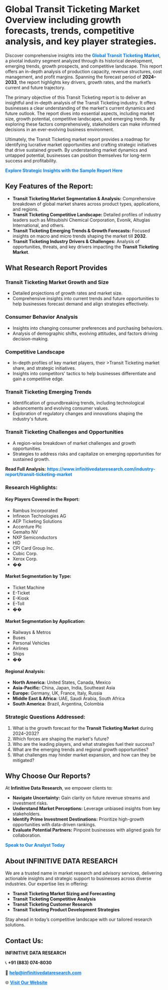 <h1>Global Transit Ticketing Market Overview including growth forecasts, trends, competitive analysis, and key player strategies.</h1>
<p>
Discover comprehensive insights into the 
<a href="https://www.infinitivedataresearch.com/industry-report/transit-ticketing-market" rel="dofollow" style="color: #007BFF; text-decoration: none;"><strong>Global Transit Ticketing Market</strong></a>, a pivotal industry segment analyzed through its historical development, emerging trends, growth prospects, and competitive landscape. This report offers an in-depth analysis of production capacity, revenue structures, cost management, and profit margins. Spanning the forecast period of <strong>2024–2033</strong>, the report highlights key drivers, growth rates, and the market’s current and future trajectory.
</p>
<p>
The primary objective of this Transit Ticketing report is to deliver an insightful and in-depth analysis of the Transit Ticketing industry. It offers businesses a clear understanding of the market's current dynamics and future outlook. The report dives into essential aspects, including market size, growth potential, competitive landscapes, and emerging trends. By exploring these factors comprehensively, stakeholders can make informed decisions in an ever-evolving business environment.
</p>
<p>
Ultimately, the Transit Ticketing market report provides a roadmap for identifying lucrative market opportunities and crafting strategic initiatives that drive sustained growth. By understanding market dynamics and untapped potential, businesses can position themselves for long-term success and profitability.
</p>
<p>
<a href="https://www.infinitivedataresearch.com/request-sample/reportId=108849" style="color: #007BFF; text-decoration: none;"><strong>Explore Strategic Insights with the Sample Report Here</strong></a>
</p>

<h2>Key Features of the Report:</h2>
<ul>
<li><strong>Transit Ticketing Market Segmentation & Analysis:</strong> Comprehensive breakdown of global market shares across product types, applications, and regions.</li>
<li><strong>Transit Ticketing Competitive Landscape:</strong> Detailed profiles of industry leaders such as Mitsubishi Chemical Corporation, Evonik, Altuglas International, and others.</li>
<li><strong>Transit Ticketing Emerging Trends & Growth Forecasts:</strong> Focused insights on macro and micro trends shaping the market till <strong>2032</strong>.</li>
<li><strong>Transit Ticketing Industry Drivers & Challenges:</strong> Analysis of opportunities, threats, and key drivers impacting the <strong>Transit Ticketing Market</strong>.</li>
</ul>

<h2>What Research Report Provides</h2>
<h3>Transit Ticketing Market Growth and Size</h3>
<ul>
<li>Detailed projections of growth rates and market size.</li>
<li>Comprehensive insights into current trends and future opportunities to help businesses forecast demand and align strategies effectively.</li>
</ul>

<h3>Consumer Behavior Analysis</h3>
<ul>
<li>Insights into changing consumer preferences and purchasing behaviors.</li>
<li>Analysis of demographic shifts, evolving attitudes, and factors driving decision-making.</li>
</ul>

<h3>Competitive Landscape</h3>
<ul>
<li>In-depth profiles of key market players, their >Transit Ticketing market share, and strategic initiatives.</li>
<li>Insights into competitors' tactics to help businesses differentiate and gain a competitive edge.</li>
</ul>

<h3>Transit Ticketing Emerging Trends</h3>
<ul>
<li>Identification of groundbreaking trends, including technological advancements and evolving consumer values.</li>
<li>Exploration of regulatory changes and innovations shaping the industry's future.</li>
</ul>

<h3>Transit Ticketing Challenges and Opportunities</h3>
<ul>
<li>A region-wise breakdown of market challenges and growth opportunities.</li>
<li>Strategies to address risks and capitalize on emerging opportunities for sustained growth.</li>
</ul>
<p><strong>Read Full Analysis:</strong> <a href="https://www.infinitivedataresearch.com/industry-report/transit-ticketing-market" rel="dofollow" style="color: #007BFF; text-decoration: none;"><strong>https://www.infinitivedataresearch.com/industry-report/transit-ticketing-market</strong></a></p>
<h3>Research Highlights:</h3>
<h4>Key Players Covered in the Report:</h4>
<ul><li>Rambus Incorporated</li><li>Infineon Technologies AG</li><li>AEP Ticketing Solutions</li><li>Accenture Plc</li><li>Gemalto NV</li><li>NXP Semiconductors</li><li>HID</li><li>CPI Card Group Inc.</li><li>Cubic Corp.</li><li>Xerox Corp.</li><li>��</li></ul>
<h4>Market Segmentation by Type:</h4>
<ul><li>Ticket Machine</li><li>E-Ticket</li><li>E-Kiosk</li><li>E-Toll</li><li>��</li></ul>
<h4>Market Segmentation by Application:</h4>
<ul><li>Railways &amp; Metros</li><li>Buses</li><li>Personal Vehicles</li><li>Airlines</li><li>Ships</li><li>��</li></ul>

<h4>Regional Analysis:</h4>
<ul>
<li><strong>North America:</strong> United States, Canada, Mexico</li>
<li><strong>Asia-Pacific:</strong> China, Japan, India, Southeast Asia</li>
<li><strong>Europe:</strong> Germany, UK, France, Italy, Russia</li>
<li><strong>Middle East & Africa:</strong> UAE, Saudi Arabia, South Africa</li>
<li><strong>South America:</strong> Brazil, Argentina, Colombia</li>
</ul>

<h3>Strategic Questions Addressed:</h3>
<ol>
<li>What is the growth forecast for the <strong>Transit Ticketing Market</strong> during 2024–2032?</li>
<li>Which forces are shaping the market's future?</li>
<li>Who are the leading players, and what strategies fuel their success?</li>
<li>What are the emerging trends and regional growth opportunities?</li>
<li>What challenges may hinder market expansion, and how can they be mitigated?</li>
</ol>

<h2>Why Choose Our Reports?</h2>
<p>At <strong>Infinitive Data Research</strong>, we empower clients to:</p>
<ul>
<li><strong>Navigate Uncertainty:</strong> Gain clarity on future revenue streams and investment risks.</li>
<li><strong>Understand Market Perceptions:</strong> Leverage unbiased insights from key stakeholders.</li>
<li><strong>Identify Prime Investment Destinations:</strong> Prioritize high-growth opportunities with data-driven rankings.</li>
<li><strong>Evaluate Potential Partners:</strong> Pinpoint businesses with aligned goals for collaboration.</li>
</ul>
<p><a href="https://www.infinitivedataresearch.com/industry-report/transit-ticketing-market" rel="dofollow" style="color: #007BFF; text-decoration: none;"><strong>Speak to Our Analyst Today</strong></a></p>

<h2>About INFINITIVE DATA RESEARCH</h2>
<p>We are a trusted name in market research and advisory services, delivering actionable insights and strategic support to businesses across diverse industries. Our expertise lies in offering:</p>
<ul>
<li><strong>Transit Ticketing Market Sizing and Forecasting</strong></li>
<li><strong>Transit Ticketing Competitive Analysis</strong></li>
<li><strong>Transit Ticketing Customer Research</strong></li>
<li><strong>Transit Ticketing Product Development Strategies</strong></li>
</ul>
<p>Stay ahead in today’s competitive landscape with our tailored research solutions.</p>

<h2>Contact Us:</h2>
<p><strong>INFINITIVE DATA RESEARCH</strong></p>
<p>📞 <strong>+91 (883) 074-8030</strong></p>
<p>📧 <strong><a href="mailto:help@infinitivedataresearch.com" style="color: #007BFF;">help@infinitivedataresearch.com</a></strong></p>
<p>🌐 <strong><a href="https://www.infinitivedataresearch.com" rel="dofollow" style="color: #007BFF;">Visit Our Website</a></strong></p>